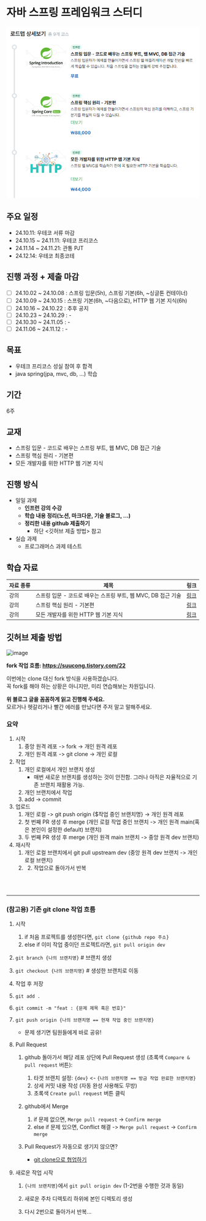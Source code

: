# 자바 스프링 프레임워크 스터디
![image](image.png)


## 주요 일정
- 24.10.11: 우테코 서류 마감
- 24.10.15 ~ 24.11.11: 우테코 프리코스
- 24.11.14 ~ 24.11.21: 관통 PJT
- 24.12.14: 우테코 최종코테

## 진행 과정 + 제출 마감
- [ ] 24.10.02 ~ 24.10.08 : 스프링 입문(5h), 스프링 기본(6h, ~싱글톤 컨테이너)
- [ ] 24.10.09 ~ 24.10.15 : 스프링 기본(6h, ~다음으로), HTTP 웹 기본 지식(6h)
- [ ] 24.10.16 ~ 24.10.22 : 추후 공지
- [ ] 24.10.23 ~ 24.10.29 : -
- [ ] 24.10.30 ~ 24.11.05 : -
- [ ] 24.11.06 ~ 24.11.12 : -

## 목표
- 우테크 프리코스 성실 참여 후 합격
- java spring(jpa, mvc, db, ...) 학습

## 기간
6주

## 교재
- 스프링 입문 - 코드로 배우는 스프링 부트, 웹 MVC, DB 접근 기술
- 스프링 핵심 원리 - 기본편
- 모든 개발자를 위한 HTTP 웹 기본 지식

## 진행 방식
- 일일 과제
    - **인프런 강의 수강**
    - **학습 내용 정리(노션, 마크다운, 기술 블로그, ...)**
    - **정리한 내용 github 제출하기**
        - 하단 <깃허브 제출 방법> 참고
- 실습 과제
    - 프로그래머스 과제 테스트
 
## 학습 자료
| 자료 종류 | 제목                                              | 링크                                |
|-----------|--------------------------------------------------|-----------------------------------|
| 강의      | 스프링 입문 - 코드로 배우는 스프링 부트, 웹 MVC, DB 접근 기술                      | [링크](https://inf.run/hivx6)        |
| 강의      | 스프링 핵심 원리 - 기본편                      | [링크](https://inf.run/kCYMv) |
| 강의      | 모든 개발자를 위한 HTTP 웹 기본 지식                      | [링크](https://inf.run/8ZEU8) | 


## 깃허브 제출 방법
![image](https://github.com/user-attachments/assets/e9cfa1f7-e46b-4214-a2b1-5cdf62d9cabb)

**fork 작업 흐름: https://suucong.tistory.com/22**

이번에는 clone 대신 fork 방식을 사용하겠습니다. <br>
꼭 fork를 해야 하는 상황은 아니지만, 미리 연습해보는 차원입니다.

**위 블로그 글을 꼼꼼하게 읽고 진행해 주세요.** <br>
모르거나 헷갈리거나 빨간 에러를 만났다면 주저 말고 말해주세요.

### 요약
1. 시작
   1. 중앙 원격 레포 -> fork -> 개인 원격 레포
   2. 개인 원격 레포 -> git clone -> 개인 로컬
2. 작업
   1. 개인 로컬에서 개인 브랜치 생성
       - 매번 새로운 브랜치를 생성하는 것이 안전함. 그러나 아직은 자율적으로 기존 브랜치 재활용 가능.
   2. 개인 브랜치에서 작업
   3. add -> commit 
3. 업로드
   1. 개인 로컬 -> git push origin {$작업 중인 브랜치명} -> 개인 원격 레포
   2. 첫 번째 PR 생성 후 merge (개인 로컬 작업 중인 브랜치 -> 개인 원격 main(혹은 본인이 설정한 default) 브랜치)
   3. 두 번째 PR 생성 후 merge (개인 원격 main 브랜치 -> 중앙 원격 dev 브랜치)
4. 재시작
   1. 개인 로컬 브랜치에서 git pull upstream dev (중앙 원격 dev 브랜치 -> 개인 로컬 브랜치)
   2. 2. 작업으로 돌아가서 반복 


<br>
<br>
<hr>

### (참고용) 기존 git clone 작업 흐름
1. 시작
    1. if 처음 프로젝트를 생성한다면, `git clone {github repo 주소}`
    2. else if 이미 작업 중이던 프로젝트라면, `git pull origin dev`

2. `git branch {나의 브랜치명}` # 브랜치 생성

3. `git checkout {나의 브랜치명}` # 생성한 브랜치로 이동

4. 작업 후 저장

5. `git add .`

6. `git commit -m "feat : {문제 제목 혹은 번호}"` 

7. `git push origin {나의 브랜치명 == 현재 작업 중인 브랜치명}`
    - 문제 생기면 팀원들에게 바로 공유!

8. Pull Request

    1. github 돌아가서 해당 레포 상단에 Pull Request 생성 (초록색 `Compare & pull request` 버튼): 
        1. 타겟 브랜치 설정: `{dev}` <- `{나의 브랜치명 == 방금 작업 완료한 브랜치명}`
        2. 상세 커밋 내용 작성 (자동 완성 사용해도 무방)
        3. 초록색 `Create pull request` 버튼 클릭

    2. github에서 Merge
        1. if 문제 없으면, `Merge pull request` -> `Confirm merge`
        2. else if 문제 있으면, Conflict 해결 -> `Merge pull request` -> `Confirm merge`

    3. Pull Request가 자동으로 생기지 않으면?
        - [git clone으로 협업하기](https://velog.io/@rkio/git-clone%EC%9C%BC%EB%A1%9C-%ED%98%91%EC%97%85%EC%9D%84-%ED%95%B4%EB%B3%B4%EC%9E%90)

9. 새로운 작업 시작

    1. `{나의 브랜치명}`에서 `git pull origin dev` (1-2번을 수행한 것과 동일)

    2. 새로운 주차 디렉토리 하위에 본인 디렉토리 생성

    3. 다시 2번으로 돌아가서 반복...
